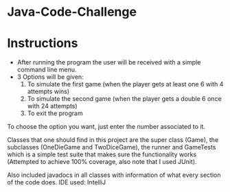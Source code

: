 # Java-Code-Challenge

# Instructions
- After running the program the user will be received with a simple command line menu.
- 3 Options will be given:
   1. To simulate the first game (when the player gets at least one 6 with 4 attempts wins)
   2. To simulate the second game (when the player gets a double 6 once with 24 attempts)
   3. To exit the program

To choose the option you want, just enter the number associated to it.

Classes that one should find in this project are the super class (Game), the subclasses (OneDieGame and TwoDiceGame), the runner and GameTests which is a simple test suite that makes sure the functionality works (Attempted to achieve 100% coverage, also note that I used JUnit).

Also included javadocs in all classes with information of what every section of the code does.
IDE used: IntelliJ
